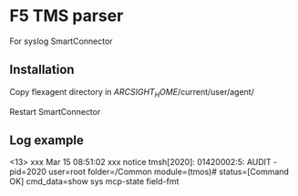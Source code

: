 # F5 TMS parser
For syslog SmartConnector

## Installation
Copy flexagent directory in $ARCSIGHT_HOME$/current/user/agent/

Restart SmartConnector

## Log example
<13> xxx Mar 15 08:51:02 xxx notice tmsh[2020]: 01420002:5: AUDIT - pid=2020 user=root folder=/Common module=(tmos)# status=[Command OK] cmd_data=show sys mcp-state field-fmt

